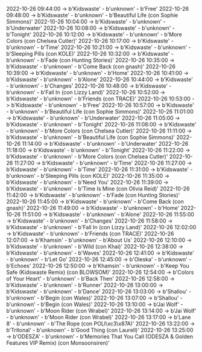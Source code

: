 2022-10-26 09:44:00 -> b'Kidswaste' - b'unknown' - b'Free'
2022-10-26 09:48:00 -> b'Kidswaste' - b'unknown' - b'Beautiful Life (con Sophie Simmons)'
2022-10-26 10:04:00 -> b'Kidswaste' - b'unknown' - b'Underwater'
2022-10-26 10:08:00 -> b'Kidswaste' - b'unknown' - b'Tonight'
2022-10-26 10:12:00 -> b'Kidswaste' - b'unknown' - b'More Colors (con Chelsea Cutler)'
2022-10-26 10:17:00 -> b'Kidswaste' - b'unknown' - b'Time'
2022-10-26 10:21:00 -> b'Kidswaste' - b'unknown' - b'Sleeping Pills (con KOLE)'
2022-10-26 10:32:00 -> b'Kidswaste' - b'unknown' - b'Fade (con Hunting Stories)'
2022-10-26 10:35:00 -> b'Kidswaste' - b'unknown' - b'Come Back (con gnash)'
2022-10-26 10:39:00 -> b'Kidswaste' - b'unknown' - b'Home'
2022-10-26 10:41:00 -> b'Kidswaste' - b'unknown' - b'Alone'
2022-10-26 10:44:00 -> b'Kidswaste' - b'unknown' - b'Changes'
2022-10-26 10:48:00 -> b'Kidswaste' - b'unknown' - b'Fall In (con Lizzy Land)'
2022-10-26 10:52:00 -> b'Kidswaste' - b'unknown' - b'Friends (con TRACE)'
2022-10-26 10:53:00 -> b'Kidswaste' - b'unknown' - b'Free'
2022-10-26 10:57:00 -> b'Kidswaste' - b'unknown' - b'Beautiful Life (con Sophie Simmons)'
2022-10-26 11:01:00 -> b'Kidswaste' - b'unknown' - b'Underwater'
2022-10-26 11:05:00 -> b'Kidswaste' - b'unknown' - b'Tonight'
2022-10-26 11:08:00 -> b'Kidswaste' - b'unknown' - b'More Colors (con Chelsea Cutler)'
2022-10-26 11:11:00 -> b'Kidswaste' - b'unknown' - b'Beautiful Life (con Sophie Simmons)'
2022-10-26 11:14:00 -> b'Kidswaste' - b'unknown' - b'Underwater'
2022-10-26 11:18:00 -> b'Kidswaste' - b'unknown' - b'Tonight'
2022-10-26 11:22:00 -> b'Kidswaste' - b'unknown' - b'More Colors (con Chelsea Cutler)'
2022-10-26 11:27:00 -> b'Kidswaste' - b'unknown' - b'Time'
2022-10-26 11:27:00 -> b'Kidswaste' - b'unknown' - b'Time'
2022-10-26 11:31:00 -> b'Kidswaste' - b'unknown' - b'Sleeping Pills (con KOLE)'
2022-10-26 11:35:00 -> b'Kidswaste' - b'unknown' - b'Need You'
2022-10-26 11:39:00 -> b'Kidswaste' - b'unknown' - b'Time Is Mine (con Olivia Reid)'
2022-10-26 11:42:00 -> b'Kidswaste' - b'unknown' - b'Fade (con Hunting Stories)'
2022-10-26 11:45:00 -> b'Kidswaste' - b'unknown' - b'Come Back (con gnash)'
2022-10-26 11:49:00 -> b'Kidswaste' - b'unknown' - b'Home'
2022-10-26 11:51:00 -> b'Kidswaste' - b'unknown' - b'Alone'
2022-10-26 11:55:00 -> b'Kidswaste' - b'unknown' - b'Changes'
2022-10-26 11:58:00 -> b'Kidswaste' - b'unknown' - b'Fall In (con Lizzy Land)'
2022-10-26 12:02:00 -> b'Kidswaste' - b'unknown' - b'Friends (con TRACE)'
2022-10-26 12:07:00 -> b'Khamsin' - b'unknown' - b'About Us'
2022-10-26 12:10:00 -> b'Kidswaste' - b'unknown' - b'Wild (con Khai)'
2022-10-26 12:38:00 -> b'Kidswaste' - b'unknown' - b'Waves'
2022-10-26 12:41:00 -> b'Kidswaste' - b'unknown' - b'Let Go'
2022-10-26 12:45:00 -> b'Oleska' - b'unknown' - b'Echoes'
2022-10-26 12:50:00 -> b'Khamsin' - b'unknown' - b'Keep You Safe (Kidswaste Remix) (con BLOWSOM)'
2022-10-26 12:54:00 -> b'Colors of Your Heart' - b'unknown' - b'Back Then'
2022-10-26 12:58:00 -> b'Kidswaste' - b'unknown' - b'Runner'
2022-10-26 13:00:00 -> b'Kidswaste' - b'unknown' - b'Dance'
2022-10-26 13:03:00 -> b'Shallou' - b'unknown' - b'Begin (con Wales)'
2022-10-26 13:07:00 -> b'Shallou' - b'unknown' - b'Begin (con Wales)'
2022-10-26 13:10:00 -> b'Jai Wolf' - b'unknown' - b'Moon Rider (con Wrabel)'
2022-10-26 13:14:00 -> b'Jai Wolf' - b'unknown' - b'Moon Rider (con Wrabel)'
2022-10-26 13:17:00 -> b'Lane 8' - b'unknown' - b'The Rope (con POLI\xc3\x87A)'
2022-10-26 13:22:00 -> b'Tritonal' - b'unknown' - b'Good Thing (con Laurell)'
2022-10-26 13:25:00 -> b'ODESZA' - b'unknown' - b'Memories That You Call (ODESZA & Golden Features VIP Remix) (con Monsoonsiren)'
